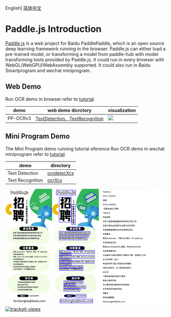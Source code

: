 English| [简体中文](README_ch.md)

# Paddle.js Introduction

[Paddle.js](https://github.com/PaddlePaddle/Paddle.js) is a web project for Baidu PaddlePaddle, which is an open source deep learning framework running in the browser. Paddle.js can either load a pre-trained model, or transforming a model from paddle-hub with model transforming tools provided by Paddle.js. It could run in every browser with WebGL/WebGPU/WebAssembly supported. It could also run in Baidu Smartprogram and wechat miniprogram.

## Web Demo
Run OCR demo in browser refer to [tutorial](https://github.com/PaddlePaddle/FastDeploy/blob/develop/examples/application/js/WebDemo.md).

|demo|web demo dicrctory|visualization|
|-|-|-|
|PP-OCRv3|[TextDetection、TextRecognition](https://github.com/PaddlePaddle/FastDeploy/tree/develop/examples/application/js/web_demo/src/pages/cv/ocr/)|<img src="https://user-images.githubusercontent.com/26592129/196874354-1b5eecb0-f273-403c-aa6c-4463bf6d78db.png" height="200px">|


## Mini Program Demo
The Mini Program demo running tutorial eference
Run OCR demo in wechat miniprogram refer to [tutorial](https://github.com/PaddlePaddle/FastDeploy/tree/develop/examples/application/js/mini_program).

|demo|directory|
|-|-|
|Text Detection| [ocrdetecXcx](https://github.com/PaddlePaddle/FastDeploy/tree/develop/examples/application/js/mini_program/ocrdetectXcx/) |
|Text Recognition| [ocrXcx](https://github.com/PaddlePaddle/FastDeploy/tree/develop/examples/application/js/mini_program/ocrXcx/) |

<div align="center">
    <img src="./paddlejs_demo.gif" width="800">
</div>

<a href="https://trackgit.com">
<img src="https://us-central1-trackgit-analytics.cloudfunctions.net/token/ping/lb0jygcawaxcrq8cb8rl" alt="trackgit-views" />
</a>

